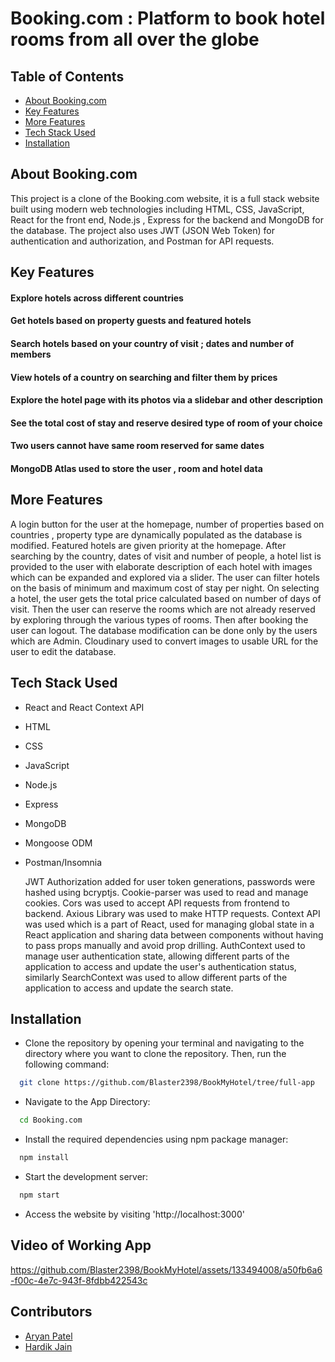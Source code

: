 # Booking.com : Platform to book hotel rooms from all over the globe

## Table of Contents
* [About Booking.com](#About-Booking.com)
* [Key Features](#key-features)
* [More Features](#more-features)
* [Tech Stack Used](#tech-stack-used)
* [Installation](#installation)


## About Booking.com
This project is a clone of the Booking.com website, it is a full stack website built using modern web technologies including HTML, CSS, JavaScript, React for the front end, Node.js , Express for the backend and MongoDB for the database. The project also uses JWT (JSON Web Token) for authentication and authorization, and Postman for API requests.

## Key Features


#### Explore hotels across different countries

#### Get hotels based on property guests and featured hotels

#### Search hotels based on your country of visit ; dates and number of members

#### View hotels of a country on searching and filter them by prices

#### Explore the hotel page with its photos via a slidebar and other description

#### See the total cost of stay and reserve desired type of room of your choice

#### Two users cannot have same room reserved for same dates

#### MongoDB Atlas used to store the user , room and hotel data

## More Features

A login button for the user at the homepage, number of properties based on countries , property type are dynamically populated as the database is modified. Featured hotels are given priority at the homepage. After searching by the country, dates of visit and number of people, a hotel list is provided to the user with elaborate description of each hotel with images which can be expanded and explored via a slider. The user can filter hotels on the basis of minimum and maximum cost of stay per night. On selecting a hotel, the user gets the total price calculated based on number of days of visit. Then the user can reserve the rooms which are not already reserved by exploring through the various types of rooms. Then after booking the user can logout. The database modification can be done only by the users which are Admin. Cloudinary used to convert images to usable URL for the user to edit the database.

## Tech Stack Used
- React and React Context API
- HTML
- CSS
- JavaScript
- Node.js
- Express
- MongoDB
- Mongoose ODM
- Postman/Insomnia

  JWT Authorization added for user token generations, passwords were hashed using bcryptjs. Cookie-parser was used to read and manage cookies. Cors was used to accept API requests from frontend to backend. Axious Library was used to make HTTP requests. Context API was used which is a part of React, used for managing global state in a React application and sharing data between components without having to pass props manually and avoid prop drilling. AuthContext used to manage user authentication state, allowing different parts of the application to access and update the user's authentication status, similarly SearchContext was used to allow different parts of the application to access and update the search state.

## Installation

- Clone the repository by opening your terminal and navigating to the directory where you want to clone the repository. Then, run the following command:
```bash
  git clone https://github.com/Blaster2398/BookMyHotel/tree/full-app
```

- Navigate to the App Directory:
```bash
  cd Booking.com
```

- Install the required dependencies using npm package manager:
```bash
  npm install
```

- Start the development server:
```bash
  npm start
```
- Access the website by visiting 'http://localhost:3000'

  
## Video of Working App

https://github.com/Blaster2398/BookMyHotel/assets/133494008/a50fb6a6-f00c-4e7c-943f-8fdbb422543c


## Contributors

- [Aryan Patel](https://github.com/Blaster2398)
- [Hardik Jain](https://github.com/HardikJainGit)

